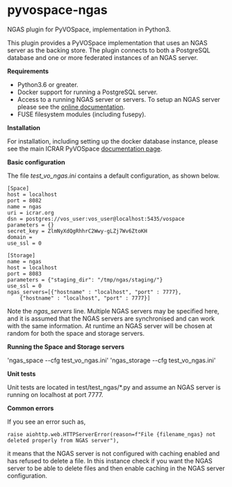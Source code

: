 # pyvospace-ngas
NGAS plugin for PyVOSpace, implementation in Python3.

This plugin provides a PyVOSpace implementation that uses an NGAS server as the backing store. The plugin connects to both a PostgreSQL database and one or more federated instances of an NGAS server.

**Requirements**

- Python3.6 or greater.
- Docker support for running a PostgreSQL server. 
- Access to a running NGAS server or servers. To setup an NGAS server please see the [online documentation](https://ngas.readthedocs.io/en/latest/). 
- FUSE filesystem modules (including fusepy).

**Installation**

For installation, including setting up the docker database instance, please see the main ICRAR PyVOSpace [documentation page](README.md).

**Basic configuration**

The file *test_vo_ngas.ini* contains a default configuration, as shown below.

```
[Space]
host = localhost
port = 8082
name = ngas
uri = icrar.org
dsn = postgres://vos_user:vos_user@localhost:5435/vospace
parameters = {}
secret_key = ZlmNyXdQgRhhrC2Wwy-gLZj7Wv6ZtoKH
domain =
use_ssl = 0

[Storage]
name = ngas
host = localhost
port = 8083
parameters = {"staging_dir": "/tmp/ngas/staging/"}
use_ssl = 0
ngas_servers=[{"hostname" : "localhost", "port" : 7777},
    {"hostname" : "localhost", "port" : 7777}]
```

Note the *ngas_servers* line. Multiple NGAS servers may be specified here, and it is assumed that the NGAS servers are synchronised and can work with the same information. At runtime an NGAS server will be chosen at random for both the space and storage servers.

**Running the Space and Storage servers**

'ngas_space --cfg test_vo_ngas.ini'
'ngas_storage --cfg test_vo_ngas.ini'

**Unit tests**

Unit tests are located in test/test_ngas/\*.py and assume an NGAS server is running on localhost at port 7777.

**Common errors**

If you see an error such as,

```
raise aiohttp.web.HTTPServerError(reason=f"File {filename_ngas} not deleted properly from NGAS server"),
```

it means that the NGAS server is not configured with caching enabled and has refused to delete a file. In this instance check if you want the NGAS server to be able to delete files and then enable caching in the NGAS server configuration.
